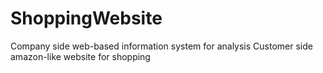 # ShoppingWebsite
Company side web-based information system for analysis
Customer side amazon-like website for shopping
